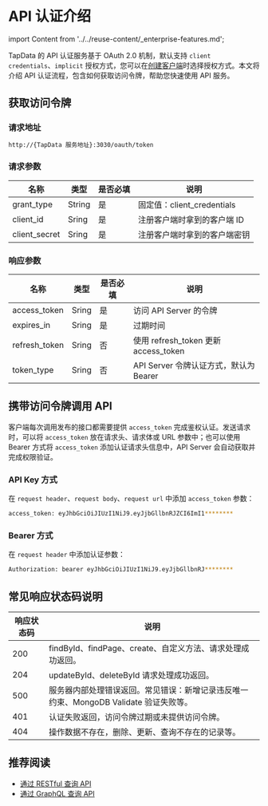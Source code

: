 # API 认证介绍

import Content from '../../reuse-content/_enterprise-features.md';

<Content />

TapData 的 API 认证服务基于 OAuth 2.0 机制，默认支持 `client credentials`、`implicit` 授权方式，您可以在[创建客户端](create-api-client.md)时选择授权方式。本文将介绍 API 认证流程，包含如何获取访问令牌，帮助您快速使用 API 服务。

## 获取访问令牌

### 请求地址

```bash
http://{TapData 服务地址}:3030/oauth/token
```

### 请求参数
| 名称          | 类型   | 是否必填 | 说明                         |
| ------------- | ------ | -------- | ---------------------------- |
| grant_type    | String | 是       | 固定值：client_credentials   |
| client_id     | Sring  | 是       | 注册客户端时拿到的客户端 ID  |
| client_secret | Sring  | 是       | 注册客户端时拿到的客户端密钥 |


### 响应参数
| 名称          | 类型  | 是否必填 | 说明                                  |
| ------------- | ----- | -------- | ------------------------------------- |
| access_token  | Sring | 是       | 访问 API Server 的令牌                |
| expires_in    | Sring | 是       | 过期时间                              |
| refresh_token | Sring | 否       | 使用 refresh_token 更新 access_token  |
| token_type    | Sring | 否       | API Server 令牌认证方式，默认为Bearer |


## 携带访问令牌调用 API

客户端每次调用发布的接口都需要提供 `access_token` 完成鉴权认证。发送请求时，可以将 `access_token` 放在请求头、请求体或 URL 参数中；也可以使用 Bearer 方式将 `access_token` 添加认证请求头信息中，API Server 会自动获取并完成权限验证。

### API Key 方式

在 `request header`、`request body`、`request url` 中添加  `access_token` 参数：



```bash
access_token: eyJhbGciOiJIUzI1NiJ9.eyJjbGllbnRJZCI6ImI1********
```

### Bearer 方式

在 `request header` 中添加认证参数：



```bash
Authorization: bearer eyJhbGciOiJIUzI1NiJ9.eyJjbGllbnRJ********
```



## 常见响应状态码说明

| 响应状态码 | 说明                                                         |
| ---------- | ------------------------------------------------------------ |
| 200        | findById、findPage、create、自定义方法、请求处理成功返回。   |
| 204        | updateById、deleteById 请求处理成功返回。                    |
| 500        | 服务器内部处理错误返回。常见错误：新增记录违反唯一约束、MongoDB Validate 验证失败等。 |
| 401        | 认证失败返回，访问令牌过期或未提供访问令牌。                 |
| 404        | 操作数据不存在，删除、更新、查询不存在的记录等。             |



## 推荐阅读

* [通过 RESTful 查询 API](query-via-restful)
* [通过 GraphQL 查询 API](query-via-graphql)